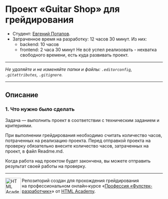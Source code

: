 # Проект «Guitar Shop» для грейдирования 

* Студент: [Евгений Потапов](https://up.htmlacademy.ru/nodejs-2/2/user/1313957).
* Затраченное время на разработку: 12 часов 30 минут. Из них:
  * backend: 10 часов
  * frontend: 2 часа 30 минут
Не всё успел реализовать - нехватка свободного времени, есть куда развивать проект.
---

_Не удаляйте и не изменяйте папки и файлы:_
_`.editorconfig`, `.gitattributes`, `.gitignore`._

---

## Описание

### 1. Что нужно было сделать

Задача — выполнить проект в соответствии с техническим заданием и критериями.

При выполнении грейдирования необходимо считать количество часов, потраченных на реализацию проекта. Перед отправкой проекта на проверку обязательно внесите количество часов, затраченных на проект, в файл Readme.md.

Когда работа над проектом будет закончена, вы можете отправить результат своей работы на проверку.


---

<a href="https://htmlacademy.ru/profession/fullstack"><img align="left" width="50" height="50" title="HTML Academy" src="https://up.htmlacademy.ru/static/img/intensive/nodejs/logo-for-github-2.png"></a>

Репозиторий создан для прохождения грейдирования на профессиональном онлайн‑курсе «[Профессия «Фулстек-разработчик»](https://htmlacademy.ru/profession/fullstack)» от [HTML Academy](https://htmlacademy.ru).
